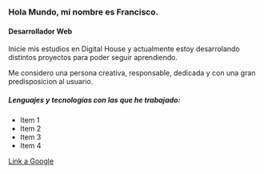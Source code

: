 ### Hola Mundo, mi nombre es Francisco.
#### Desarrollador Web
Inicie mis estudios en Digital House y actualmente estoy desarrolando distintos proyectos para poder seguir aprendiendo.

Me considero una persona creativa, responsable, dedicada y con una gran predisposicion al usuario.

##### Lenguajes y tecnologías con las que he trabajado:

- Item 1
- Item 2
- Item 3
- Item 4

[Link a Google](https://google.com)

<!--
**FranciscoGuido-99/FranciscoGuido-99** is a ✨ _special_ ✨ repository because its `README.md` (this file) appears on your GitHub profile.

Here are some ideas to get you started:

- 🔭 I’m currently working on ...
- 🌱 I’m currently learning ...
- 👯 I’m looking to collaborate on ...
- 🤔 I’m looking for help with ...
- 💬 Ask me about ...
- 📫 How to reach me: ...
- 😄 Pronouns: ...
- ⚡ Fun fact: ...
-->
